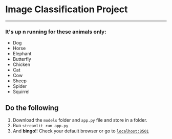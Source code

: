 # Image Classification Project
---
### It's up n running for these animals only:
- Dog
- Horse
- Elephant
- Butterfly
- Chicken
- Cat
- Cow
- Sheep
- Spider
- Squirrel 
## Do the following
1. Download the `models` folder and `app.py` file and store in a folder.
2. Run `streamlit run app.py`
3. And __bingo__!! Check your default browser or go to [`localhost:8501`](http://localhost:8501)